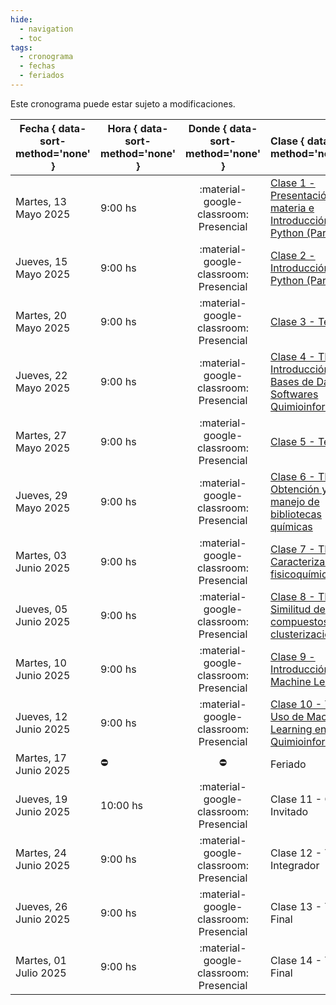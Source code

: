 ```yaml
---
hide: 
  - navigation
  - toc
tags:
  - cronograma
  - fechas
  - feriados
---
```


Este cronograma puede estar sujeto a modificaciones.

| Fecha  { data-sort-method='none' }     | Hora  { data-sort-method='none' }   | Donde  { data-sort-method='none' }                                 | Clase  { data-sort-method='none' }      | Docente { data-sort-method='none' } | 
| ----------- | -------- | :-------------------------------------: | :-----------  | :------ |
| Martes, 13 Mayo 2025 | 9:00 hs |	:material-google-classroom: Presencial | [Clase 1 - Presentación de la materia e Introducción a Python (Parte 1)](practicos/TP00/index.md)  | F. Agüero/J. Glavina |
| Jueves, 15 Mayo 2025 | 9:00 hs |	:material-google-classroom: Presencial | [Clase 2 - Introducción a Python (Parte 2)](practicos/TP00/index.md) | J. Glavina |
| Martes, 20 Mayo 2025 | 9:00 hs |	:material-google-classroom: Presencial | [Clase 3 - Teórica 1](teoricas/1-Teorica-Uno/index.md) | F. Agüero |
| Jueves, 22 Mayo 2025 | 9:00 hs |	:material-google-classroom: Presencial | [Clase 4 - TP1. Introducción a Bases de Datos y Softwares Quimioinformáticos](practicos/TP01/index.md) | M. Didier Garnham |
| Martes, 27 Mayo 2025 | 9:00 hs |	:material-google-classroom: Presencial | [Clase 5 - Teórica 2](teoricas/2-Teorica-Dos/index.md) | F. Agüero |
| Jueves, 29 Mayo 2025 | 9:00 hs |	:material-google-classroom: Presencial | [Clase 6 - TP2. Obtención y manejo de bibliotecas químicas](practicos/TP02/index.md) | M. Didier Garnham |
| Martes, 03 Junio 2025 | 9:00 hs |	:material-google-classroom: Presencial | [Clase 7 - TP3. Caracterización fisicoquímica](practicos/TP03/index.md) | M. Didier Garnham |
| Jueves, 05 Junio 2025 | 9:00 hs |	:material-google-classroom: Presencial | [Clase 8 - TP4. Similitud de compuestos y clusterización](practicos/TP04/index.md) | M. Didier Garnham |
| Martes, 10 Junio 2025 | 9:00 hs |	:material-google-classroom: Presencial | [Clase 9 - Introducción a Machine Learning](practicos/TP05/index.md) | J. Glavina |
| Jueves, 12 Junio 2025 | 9:00 hs |	:material-google-classroom: Presencial | [Clase 10 - TP5. Uso de Machine Learning en Quimioinformática](practicos/TP05/index.md) |  J. Glavina | 
| Martes, 17 Junio 2025 |  :no_entry: | :no_entry: | Feriado | :man_gesturing_no_tone3: |
| Jueves, 19 Junio 2025 | 10:00 hs |	:material-google-classroom: Presencial | Clase 11 - Charla Invitado  | Dr. Alan Talevi |
| Martes, 24 Junio 2025 | 9:00 hs |	:material-google-classroom: Presencial | Clase 12 - Trabajo Integrador | F. Agüero |
| Jueves, 26 Junio 2025 | 9:00 hs |	:material-google-classroom: Presencial | Clase 13 - Trabajo Final | F. Agüero |
| Martes, 01 Julio 2025 | 9:00 hs |	:material-google-classroom: Presencial | Clase 14 - Trabajo Final | F. Agüero |
